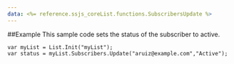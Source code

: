 ```yaml
---
data: <%= reference.ssjs_coreList.functions.SubscribersUpdate %>
---
```


##Example
This sample code sets the status of the subscriber to active.
```
var myList = List.Init("myList");
var status = myList.Subscribers.Update("aruiz@example.com","Active");
```
